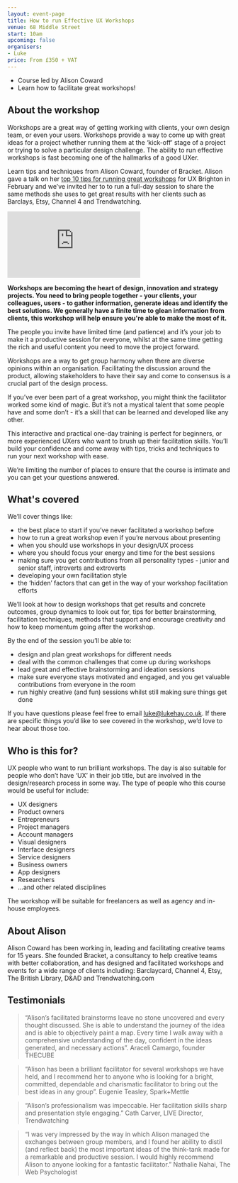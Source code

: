 ```yaml
---
layout: event-page  
title: How to run Effective UX Workshops
venue: 68 Middle Street
start: 10am
upcoming: false
organisers:
- Luke
price: From £350 + VAT
---
```


- Course led by Alison Coward
- Learn how to facilitate great workshops! 

## About the workshop

Workshops are a great way of getting working with clients, your own design team, or even your users. Workshops provide a way to come up with great ideas for a project whether running them at the ‘kick-off’ stage of a project or trying to solve a particular design challenge. The ability to run effective workshops is fast becoming one of the hallmarks of a good UXer.

Learn tips and techniques from Alison Coward, founder of Bracket. Alison gave a talk on her [top 10 tips for running great workshops](http://uxbrighton.org.uk/people-skills-for-uxers/ "") for UX Brighton in February and we’ve invited her to to run a full-day session to share the same methods she uses to get great results with her clients such as Barclays, Etsy, Channel 4 and Trendwatching.

<div class="responsive-height-limiter"><div class="embed-container hd"><iframe src="https://www.youtube.com/embed/3RwvbJgLwFA" frameborder="0" scrolling="no" allowfullscreen></iframe></div></div>
 
**Workshops are becoming the heart of design, innovation and strategy projects.  You need to bring people together - your clients, your colleagues, users - to gather information, generate ideas and identify the best solutions. We generally have a finite time to glean information from clients, this workshop will help ensure you're able to make the most of it.**

The people you invite have limited time (and patience) and it’s your job to make it a productive session for everyone, whilst at the same time getting the rich and useful content you need to move the project forward. 

Workshops are a way to get group harmony when there are diverse opinions within an organisation. Facilitating the discussion around the product, allowing stakeholders to have their say and come to consensus is a crucial part of the design process.

If you’ve ever been part of a great workshop, you might think the facilitator worked some kind of magic. But it’s not a mystical talent that some people have and some don’t - it’s a skill that can be learned and developed like any other.

This interactive and practical one-day training is perfect for beginners, or more experienced UXers who want to brush up their facilitation skills. You’ll build your confidence and come away with tips, tricks and techniques to run your next workshop with ease.

We’re limiting the number of places to ensure that the course is intimate and you can get your questions answered.

## What's covered

We’ll cover things like:

- the best place to start if you’ve never facilitated a workshop before 
- how to run a great workshop even if you’re nervous about presenting
- when you should use workshops in your design/UX process
- where you should focus your energy and time for the best sessions
- making sure you get contributions from all personality types - junior and senior staff, introverts and extroverts
- developing your own facilitation style
- the ‘hidden’ factors that can get in the way of your workshop facilitation efforts

We’ll look at how to design workshops that get results and concrete outcomes, group dynamics to look out for, tips for better brainstorming, facilitation techniques, methods that support and encourage creativity and how to keep momentum going after the workshop.

By the end of the session you’ll be able to:

- design and plan great workshops for different needs
- deal with the common challenges that come up during workshops
- lead great and effective brainstorming and ideation sessions
- make sure everyone stays motivated and engaged, and you get valuable contributions from everyone in the room
- run highly creative (and fun) sessions whilst still making sure things get done

If you have questions please feel free to email [luke@lukehay.co.uk](mailto:luke@lukehay.co.uk ""). If there are specific things you’d like to see covered in the workshop, we’d love to hear about those too.

## Who is this for?

UX people who want to run brilliant workshops. The day is also suitable for people who don’t have ‘UX’ in their job title, but are involved in the design/research process in some way. The type of people who this course would be useful for include:

- UX designers
- Product owners
- Entrepreneurs
- Project managers
- Account managers
- Visual designers
- Interface designers
- Service designers
- Business owners
- App designers
- Researchers
- ...and other related disciplines

The workshop will be suitable for freelancers as well as agency and in-house employees.

## About Alison

Alison Coward has been working in, leading and facilitating creative teams for 15 years. She founded Bracket, a consultancy to help creative teams with better collaboration, and has designed and facilitated workshops and events for a wide range of clients including: Barclaycard, Channel 4, Etsy, The British Library, D&AD and Trendwatching.com

## Testimonials

<blockquote>“Alison’s facilitated brainstorms leave no stone uncovered and every thought discussed. She is able to understand the journey of the idea and is able to objectively paint a map. Every time I walk away with a comprehensive understanding of the day, confident in the ideas generated, and necessary actions”. Araceli Camargo, founder THECUBE</blockquote>

<blockquote>“Alison has been a brilliant facilitator for several workshops we have held, and I recommend her to anyone who is looking for a bright, committed, dependable and charismatic facilitator to bring out the best ideas in any group”. Eugenie Teasley, Spark+Mettle</blockquote>

<blockquote>“Alison’s professionalism was impeccable. Her facilitation skills sharp and presentation style engaging.” Cath Carver, LIVE Director, Trendwatching</blockquote>

<blockquote>“I was very impressed by the way in which Alison managed the exchanges between group members, and I found her ability to distil (and reflect back) the most important ideas of the think-tank made for a remarkable and productive session. I would highly recommend Alison to anyone looking for a fantastic facilitator.” Nathalie Nahai, The Web Psychologist</blockquote>
